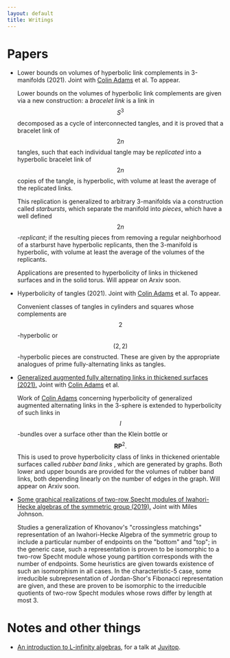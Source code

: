 ```yaml
---
layout: default
title: Writings
---
```


<script type="text/javascript" src="https://cdn.mathjax.org/mathjax/latest/MathJax.js?config=TeX-AMS-MML_HTMLorMML"> </script> 

# Papers

* Lower bounds on volumes of hyperbolic link complements in 3-manifolds (2021). Joint with <a href="https://sites.williams.edu/cadams/">Colin Adams</a> et al. To appear.
    
  Lower bounds on the volumes of hyperbolic link complements are given via a new construction:
  a *bracelet link* is a link in $$S^3$$ decomposed as a cycle of interconnected tangles, and it is proved that a bracelet link of $$2n$$ tangles, such that each individual tangle may be *replicated* into a hyperbolic bracelet link of $$2n$$ copies of the tangle, is hyperbolic, with volume at least the average of the replicated links.
  
  This replication is generalized to arbitrary 3-manifolds via a construction called *starbursts*, which separate the manifold into *pieces*, which have a well defined $$2n$$-*replicant*;
  if the resulting pieces from removing a regular neighborhood of a starburst have hyperbolic replicants, then the 3-manifold is hyperbolic, with volume at least the average of the volumes of the replicants. 

  Applications are presented to hyperbolicity of links in thickened surfaces and in the solid torus.
  Will appear on Arxiv soon.

* Hyperbolicity of tangles (2021). Joint with <a href="https://sites.williams.edu/cadams/">Colin Adams</a> et al. To appear.
    
  Convenient classes of tangles in cylinders and squares whose complements are $$2$$-hyperbolic or $$(2,2)$$-hyperbolic pieces are constructed.
  These are given by the appropriate analogues of prime fully-alternating links as tangles.

* <a href="https://arxiv.org/abs/2107.05406">Generalized augmented fully alternating links in thickened surfaces (2021).</a> Joint with <a href="https://sites.williams.edu/cadams/">Colin Adams</a> et al.
    
  Work of <a href="https://arxiv.org/abs/1506.03026v1">Colin Adams</a> concerning hyperbolicity of generalized augmented alternating links in the 3-sphere is extended to hyperbolicity of such links in $$I$$-bundles over a surface other than the Klein bottle or $$\mathbf{RP}^2.$$
  This is used to prove hyperbolicity class of links in thickened orientable surfaces called <i> rubber band links </i>, which are generated by graphs.
  Both lower and upper bounds are provided for the volumes of rubber band links, both depending linearly on the number of edges in the graph.
  Will appear on Arxiv soon.

* <a href="https://math.mit.edu/research/undergraduate/spur/documents/2019Johnson-Stewart.pdf">Some graphical realizations of two-row Specht modules of Iwahori-Hecke algebras of the symmetric group (2019).</a> Joint with Miles Johnson.
    
  Studies a generalization of Khovanov's "crossingless matchings" representation of an Iwahori-Hecke Algebra of the symmetric group to include a particular number of endpoints on the "bottom" and "top";
  in the generic case, such a representation is proven to be isomorphic to a two-row Specht module whose young partition corresponds with the number of endpoints.
  Some heuristics are given towards existence of such an isomorphism in all cases.
  In the characteristic-5 case, some irreducible subrepresentation of Jordan-Shor's Fibonacci representation are given, and these are proven to be isomorphic to the irreducible quotients of two-row Specht modules whose rows differ by length at most 3.

# Notes and other things

* <a href="/files/juvitop_9_14_21.pdf">An introduction to L-infinity algebras</a>, for a talk at <a href="https://math.mit.edu/juvitop/">Juvitop</a>.
